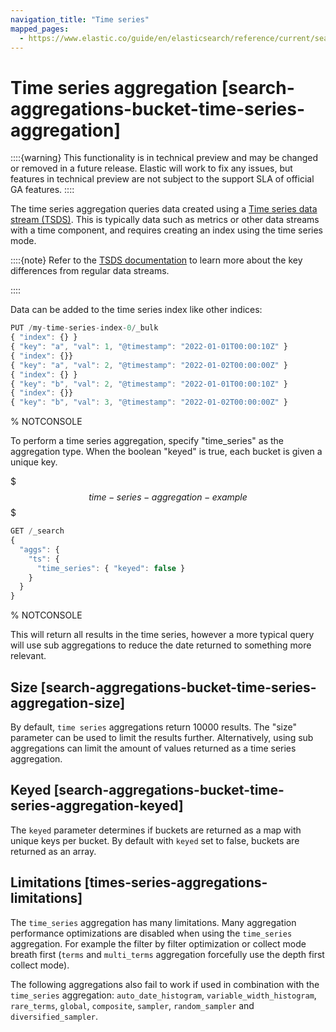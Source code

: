 ```yaml
---
navigation_title: "Time series"
mapped_pages:
  - https://www.elastic.co/guide/en/elasticsearch/reference/current/search-aggregations-bucket-time-series-aggregation.html
---
```


# Time series aggregation [search-aggregations-bucket-time-series-aggregation]


::::{warning}
This functionality is in technical preview and may be changed or removed in a future release. Elastic will work to fix any issues, but features in technical preview are not subject to the support SLA of official GA features.
::::


The time series aggregation queries data created using a [Time series data stream (TSDS)](docs-content://manage-data/data-store/data-streams/time-series-data-stream-tsds.md). This is typically data such as metrics or other data streams with a time component, and requires creating an index using the time series mode.

::::{note}
Refer to the [TSDS documentation](docs-content://manage-data/data-store/data-streams/time-series-data-stream-tsds.md#differences-from-regular-data-stream) to learn more about the key differences from regular data streams.

::::


Data can be added to the time series index like other indices:

```js
PUT /my-time-series-index-0/_bulk
{ "index": {} }
{ "key": "a", "val": 1, "@timestamp": "2022-01-01T00:00:10Z" }
{ "index": {}}
{ "key": "a", "val": 2, "@timestamp": "2022-01-02T00:00:00Z" }
{ "index": {} }
{ "key": "b", "val": 2, "@timestamp": "2022-01-01T00:00:10Z" }
{ "index": {}}
{ "key": "b", "val": 3, "@timestamp": "2022-01-02T00:00:00Z" }
```
% NOTCONSOLE

To perform a time series aggregation, specify "time_series" as the aggregation type. When the boolean "keyed" is true, each bucket is given a unique key.

$$$time-series-aggregation-example$$$

```js
GET /_search
{
  "aggs": {
    "ts": {
      "time_series": { "keyed": false }
    }
  }
}
```
% NOTCONSOLE

This will return all results in the time series, however a more typical query will use sub aggregations to reduce the date returned to something more relevant.

## Size [search-aggregations-bucket-time-series-aggregation-size]

By default, `time series` aggregations return 10000 results. The "size" parameter can be used to limit the results further. Alternatively, using sub aggregations can limit the amount of values returned as a time series aggregation.


## Keyed [search-aggregations-bucket-time-series-aggregation-keyed]

The `keyed` parameter determines if buckets are returned as a map with unique keys per bucket. By default with `keyed` set to false, buckets are returned as an array.


## Limitations [times-series-aggregations-limitations]

The `time_series` aggregation has many limitations. Many aggregation performance optimizations are disabled when using the `time_series` aggregation. For example the filter by filter optimization or collect mode breath first (`terms` and `multi_terms` aggregation forcefully use the depth first collect mode).

The following aggregations also fail to work if used in combination with the `time_series` aggregation: `auto_date_histogram`, `variable_width_histogram`, `rare_terms`, `global`, `composite`, `sampler`, `random_sampler` and `diversified_sampler`.


